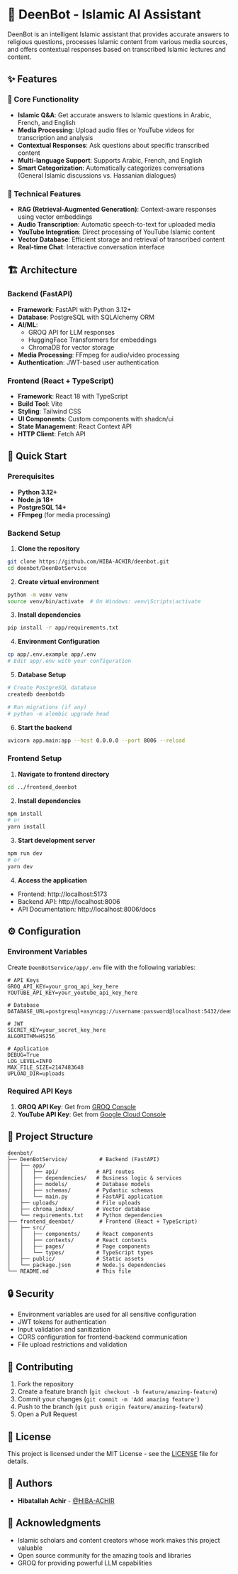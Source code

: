 # 🕌 DeenBot - Islamic AI Assistant

DeenBot is an intelligent Islamic assistant that provides accurate answers to religious questions, processes Islamic content from various media sources, and offers contextual responses based on transcribed Islamic lectures and content.

## ✨ Features

### 🎯 Core Functionality
- **Islamic Q&A**: Get accurate answers to Islamic questions in Arabic, French, and English
- **Media Processing**: Upload audio files or YouTube videos for transcription and analysis
- **Contextual Responses**: Ask questions about specific transcribed content
- **Multi-language Support**: Supports Arabic, French, and English
- **Smart Categorization**: Automatically categorizes conversations (General Islamic discussions vs. Hassanian dialogues)

### 🔧 Technical Features
- **RAG (Retrieval-Augmented Generation)**: Context-aware responses using vector embeddings
- **Audio Transcription**: Automatic speech-to-text for uploaded media
- **YouTube Integration**: Direct processing of YouTube Islamic content
- **Vector Database**: Efficient storage and retrieval of transcribed content
- **Real-time Chat**: Interactive conversation interface

## 🏗️ Architecture

### Backend (FastAPI)
- **Framework**: FastAPI with Python 3.12+
- **Database**: PostgreSQL with SQLAlchemy ORM
- **AI/ML**: 
  - GROQ API for LLM responses
  - HuggingFace Transformers for embeddings
  - ChromaDB for vector storage
- **Media Processing**: FFmpeg for audio/video processing
- **Authentication**: JWT-based user authentication

### Frontend (React + TypeScript)
- **Framework**: React 18 with TypeScript
- **Build Tool**: Vite
- **Styling**: Tailwind CSS
- **UI Components**: Custom components with shadcn/ui
- **State Management**: React Context API
- **HTTP Client**: Fetch API

## 🚀 Quick Start

### Prerequisites
- **Python 3.12+**
- **Node.js 18+**
- **PostgreSQL 14+**
- **FFmpeg** (for media processing)

### Backend Setup

1. **Clone the repository**
```bash
git clone https://github.com/HIBA-ACHIR/deenbot.git
cd deenbot/DeenBotService
```

2. **Create virtual environment**
```bash
python -m venv venv
source venv/bin/activate  # On Windows: venv\Scripts\activate
```

3. **Install dependencies**
```bash
pip install -r app/requirements.txt
```

4. **Environment Configuration**
```bash
cp app/.env.example app/.env
# Edit app/.env with your configuration
```

5. **Database Setup**
```bash
# Create PostgreSQL database
createdb deenbotdb

# Run migrations (if any)
# python -m alembic upgrade head
```

6. **Start the backend**
```bash
uvicorn app.main:app --host 0.0.0.0 --port 8006 --reload
```

### Frontend Setup

1. **Navigate to frontend directory**
```bash
cd ../frontend_deenbot
```

2. **Install dependencies**
```bash
npm install
# or
yarn install
```

3. **Start development server**
```bash
npm run dev
# or
yarn dev
```

4. **Access the application**
- Frontend: http://localhost:5173
- Backend API: http://localhost:8006
- API Documentation: http://localhost:8006/docs

## ⚙️ Configuration

### Environment Variables

Create `DeenBotService/app/.env` file with the following variables:

```env
# API Keys
GROQ_API_KEY=your_groq_api_key_here
YOUTUBE_API_KEY=your_youtube_api_key_here

# Database
DATABASE_URL=postgresql+asyncpg://username:password@localhost:5432/deenbotdb

# JWT
SECRET_KEY=your_secret_key_here
ALGORITHM=HS256

# Application
DEBUG=True
LOG_LEVEL=INFO
MAX_FILE_SIZE=2147483648
UPLOAD_DIR=uploads
```

### Required API Keys

1. **GROQ API Key**: Get from [GROQ Console](https://console.groq.com/)
2. **YouTube API Key**: Get from [Google Cloud Console](https://console.cloud.google.com/)

## 📁 Project Structure

```
deenbot/
├── DeenBotService/          # Backend (FastAPI)
│   ├── app/
│   │   ├── api/            # API routes
│   │   ├── dependencies/   # Business logic & services
│   │   ├── models/         # Database models
│   │   ├── schemas/        # Pydantic schemas
│   │   └── main.py         # FastAPI application
│   ├── uploads/            # File uploads
│   ├── chroma_index/       # Vector database
│   └── requirements.txt    # Python dependencies
├── frontend_deenbot/        # Frontend (React + TypeScript)
│   ├── src/
│   │   ├── components/     # React components
│   │   ├── contexts/       # React contexts
│   │   ├── pages/          # Page components
│   │   └── types/          # TypeScript types
│   ├── public/             # Static assets
│   └── package.json        # Node.js dependencies
└── README.md               # This file
```

## 🔒 Security

- Environment variables are used for all sensitive configuration
- JWT tokens for authentication
- Input validation and sanitization
- CORS configuration for frontend-backend communication
- File upload restrictions and validation

## 🤝 Contributing

1. Fork the repository
2. Create a feature branch (`git checkout -b feature/amazing-feature`)
3. Commit your changes (`git commit -m 'Add amazing feature'`)
4. Push to the branch (`git push origin feature/amazing-feature`)
5. Open a Pull Request

## 📄 License

This project is licensed under the MIT License - see the [LICENSE](LICENSE) file for details.

## 👥 Authors

- **Hibatallah Achir** - [@HIBA-ACHIR](https://github.com/HIBA-ACHIR)

## 🙏 Acknowledgments

- Islamic scholars and content creators whose work makes this project valuable
- Open source community for the amazing tools and libraries
- GROQ for providing powerful LLM capabilities
